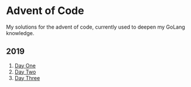 # Advent of Code

My solutions for the advent of code, currently used to deepen my GoLang knowledge.

## 2019

1. [Day One](./2019/01/main.go) 
1. [Day Two](./2019/02/main.go) 
1. [Day Three](./2019/03/main.go)
